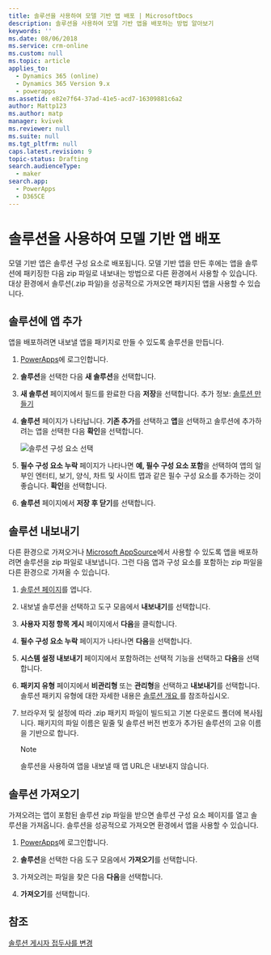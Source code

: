 ```yaml
---
title: 솔루션을 사용하여 모델 기반 앱 배포 | MicrosoftDocs
description: 솔루션을 사용하여 모델 기반 앱을 배포하는 방법 알아보기
keywords: ''
ms.date: 08/06/2018
ms.service: crm-online
ms.custom: null
ms.topic: article
applies_to:
  - Dynamics 365 (online)
  - Dynamics 365 Version 9.x
  - powerapps
ms.assetid: e82e7f64-37ad-41e5-acd7-16309881c6a2
author: Mattp123
ms.author: matp
manager: kvivek
ms.reviewer: null
ms.suite: null
ms.tgt_pltfrm: null
caps.latest.revision: 9
topic-status: Drafting
search.audienceType:
  - maker
search.app:
  - PowerApps
  - D365CE
---
```


# <a name="distribute-a-model-driven-app-using-a-solution"></a>솔루션을 사용하여 모델 기반 앱 배포

모델 기반 앱은 솔루션 구성 요소로 배포됩니다. 모델 기반 앱을 만든 후에는 앱을 솔루션에 패키징한 다음 zip 파일로 내보내는 방법으로 다른 환경에서 사용할 수 있습니다. 대상 환경에서 솔루션(.zip 파일)을 성공적으로 가져오면 패키지된 앱을 사용할 수 있습니다. 
  
## <a name="add-an-app-to-a-solution"></a>솔루션에 앱 추가
앱을 배포하려면 내보낼 앱을 패키지로 만들 수 있도록 솔루션을 만듭니다.

1. [PowerApps](https://web.powerapps.com/?utm_source=padocs&utm_medium=linkinadoc&utm_campaign=referralsfromdoc)에 로그인합니다.

2. **솔루션**을 선택한 다음 **새 솔루션**을 선택합니다.
3. **새 솔루션** 페이지에서 필드를 완료한 다음 **저장**을 선택합니다. 추가 정보: [솔루션 만들기](../common-data-service/create-solution.md)
4. **솔루션** 페이지가 나타납니다. **기존 추가**를 선택하고 **앱**을 선택하고 솔루션에 추가하려는 앱을 선택한 다음 **확인**을 선택합니다. 

    ![솔루션 구성 요소 선택](media/select-solution-components.png)

5. **필수 구성 요소 누락** 페이지가 나타나면 **예, 필수 구성 요소 포함**을 선택하여 앱의 일부인 엔터티, 보기, 양식, 차트 및 사이트 맵과 같은 필수 구성 요소를 추가하는 것이 좋습니다. **확인**을 선택합니다.
6. **솔루션** 페이지에서 **저장 후 닫기**를 선택합니다.

## <a name="export-a-solution"></a>솔루션 내보내기
다른 환경으로 가져오거나 [Microsoft AppSource](https://appsource.microsoft.com/)에서 사용할 수 있도록 앱을 배포하려면 솔루션을 zip 파일로 내보냅니다. 그런 다음 앱과 구성 요소를 포함하는 zip 파일을 다른 환경으로 가져올 수 있습니다.

1. [솔루션 페이지](advanced-navigation.md#solutions)를 엽니다. 
2. 내보낼 솔루션을 선택하고 도구 모음에서 **내보내기**를 선택합니다. 
3. **사용자 지정 항목 게시** 페이지에서 **다음**을 클릭합니다.
4. **필수 구성 요소 누락** 페이지가 나타나면 **다음**을 선택합니다. 
5. **시스템 설정 내보내기** 페이지에서 포함하려는 선택적 기능을 선택하고 **다음**을 선택합니다. 
6. **패키지 유형** 페이지에서 **비관리형** 또는 **관리형**을 선택하고 **내보내기**를 선택합니다. 솔루션 패키지 유형에 대한 자세한 내용은 [솔루션 개요 ](../common-data-service/solutions-overview.md)를 참조하십시오.
7. 브라우저 및 설정에 따라 .zip 패키지 파일이 빌드되고 기본 다운로드 폴더에 복사됩니다. 패키지의 파일 이름은 밑줄 및 솔루션 버전 번호가 추가된 솔루션의 고유 이름을 기반으로 합니다.

    > [!NOTE]
    > 솔루션을 사용하여 앱을 내보낼 때 앱 URL은 내보내지 않습니다.
  
## <a name="import-a-solution"></a>솔루션 가져오기  
가져오려는 앱이 포함된 솔루션 zip 파일을 받으면 솔루션 구성 요소 페이지를 열고 솔루션을 가져옵니다. 솔루션을 성공적으로 가져오면 환경에서 앱을 사용할 수 있습니다.

1. [PowerApps](https://web.powerapps.com/?utm_source=padocs&utm_medium=linkinadoc&utm_campaign=referralsfromdoc)에 로그인합니다.

2. **솔루션**을 선택한 다음 도구 모음에서 **가져오기**를 선택합니다.
3. 가져오려는 파일을 찾은 다음 **다음**을 선택합니다.
4. **가져오기**를 선택합니다.

## <a name="see-also"></a>참조
[솔루션 게시자 접두사를 변경](../common-data-service/change-solution-publisher-prefix.md)
